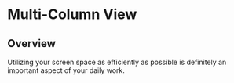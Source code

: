 # Multi-Column View

## Overview

Utilizing your screen space as efficiently as possible is definitely an important aspect of your daily work.  

